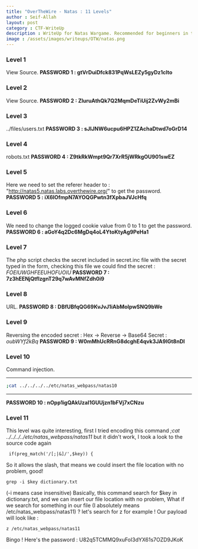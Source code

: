 ```yaml
---
title: "OverTheWire - Natas : 11 Levels"
author : Seif-Allah
layout: post
category : CTF-WriteUp
description : WriteUp for Natas Wargame. Recommended for beginners in the Web security field . 
image : /assets/images/writeups/OTW/natas.png
---
```



### Level 1 
View Source. 
**PASSWORD 1 : gtVrDuiDfck831PqWsLEZy5gyDz1clto**
### Level 2 
View Source.
**PASSWORD 2 : ZluruAthQk7Q2MqmDeTiUij2ZvWy2mBi**
### Level 3 
../files/users.txt
**PASSWORD 3 : sJIJNW6ucpu6HPZ1ZAchaDtwd7oGrD14**
### Level 4 
robots.txt
**PASSWORD 4 : Z9tkRkWmpt9Qr7XrR5jWRkgOU901swEZ**
### Level 5 
Here we need to set the referer header to : "http://natas5.natas.labs.overthewire.org/" to get the password. 
**PASSWORD 5 : iX6IOfmpN7AYOQGPwtn3fXpbaJVJcHfq**
### Level 6
We need to change the logged cookie value from 0 to 1 to get the password. 
**PASSWORD 6 : aGoY4q2Dc6MgDq4oL4YtoKtyAg9PeHa1**
### Level 7
The php script checks the secret included in secret.inc file with the secret typed in the form, checking this file we could find the secret : *FOEIUWGHFEEUHOFUOIU*
**PASSWORD 7 : 7z3hEENjQtflzgnT29q7wAvMNfZdh0i9**
### Level 8 
URL.
**PASSWORD 8 : DBfUBfqQG69KvJvJ1iAbMoIpwSNQ9bWe**
### Level 9 
Reversing the encoded secret : Hex -> Reverse -> Base64
Secret : *oubWYf2kBq*
**PASSWORD 9 : W0mMhUcRRnG8dcghE4qvk3JA9lGt8nDl**
### Level 10
Command injection. 
- - -
```bash
;cat ../../../../etc/natas_webpass/natas10
```
- - -
**PASSWORD 10 : nOpp1igQAkUzaI1GUUjzn1bFVj7xCNzu**
### Level 11 
This level was quite interesting, first I tried encoding this command *;cat ../../../../etc/natas_webpass/natas11* but it didn't work, I took a look to the source code again 
```
 if(preg_match('/[;|&]/',$key)) {
```
So it allows the slash, that means we could insert the file location with no problem, good!
```
grep -i $key dictionary.txt
```
(-i means case insensitive) 
Basically, this command search for $key in dictionary.txt, and we can insert our file location with no problem, What if we search for something in our file (I absolutely means /etc/natas_webpass/natas11) ? let's search for z for example ! 
Our payload will look like : 
```
z /etc/natas_webpass/natas11
```
Bingo ! 
Here's the password : U82q5TCMMQ9xuFoI3dYX61s7OZD9JKoK
